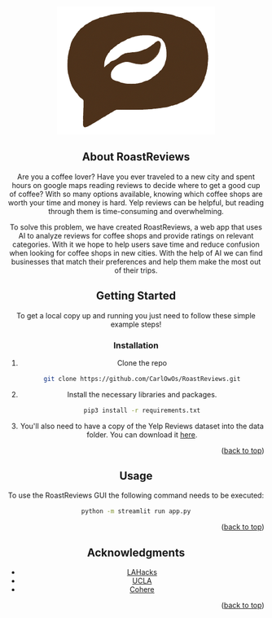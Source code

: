 <!-- PROJECT LOGO -->
<br />
<div align="center">
  <a href="https://github.com/CarlOwOs/RoastReviews">
    <img src="media/logo.png" alt="Logo">
  </a>

## About RoastReviews

Are you a coffee lover? Have you ever traveled to a new city and spent hours on google maps reading reviews to decide where to get a good cup of coffee? With so many options available, knowing which coffee shops are worth your time and money is hard. Yelp reviews can be helpful, but reading through them is time-consuming and overwhelming.

To solve this problem, we have created RoastReviews, a web app that uses AI to analyze reviews for coffee shops and provide ratings on relevant categories. With it we hope to help users save time and reduce confusion when looking for coffee shops in new cities. With the help of AI we can find businesses that match their preferences and help them make the most out of their trips.


## Getting Started

To get a local copy up and running you just need to follow these simple example steps!

### Installation

1. Clone the repo
   ```sh
   git clone https://github.com/CarlOwOs/RoastReviews.git
   ```
2. Install the necessary libraries and packages.
   ```sh
   pip3 install -r requirements.txt
   ```
3. You'll also need to have a copy of the Yelp Reviews dataset into the data folder. You can download it [here](https://www.yelp.com/dataset).
<p align="right">(<a href="#top">back to top</a>)</p>

## Usage

To use the RoastReviews GUI the following command needs to be executed:
   ```sh
   python -m streamlit run app.py
   ```
<p align="right">(<a href="#top">back to top</a>)</p>

## Acknowledgments

* [LAHacks](https://lahacks.com/live/home)
* [UCLA](https://www.ucla.edu/a)
* [Cohere](https://cohere.com/)
<p align="right">(<a href="#top">back to top</a>)</p>